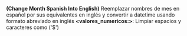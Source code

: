 **<cmsie> (Change Month Spanish Into English)** Reemplazar nombres de mes en español por sus equivalentes en inglés y convertir a datetime usando formato abreviado en inglés
**<valores_numericos:>**: Limpiar espacios y caracteres como ('$') 

